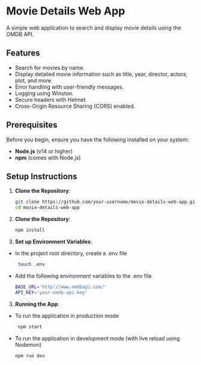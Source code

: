 # Movie Details Web App

A simple web application to search and display movie details using the OMDB API.

## Features

- Search for movies by name.
- Display detailed movie information such as title, year, director, actors, plot, and more.
- Error handling with user-friendly messages.
- Logging using Winston.
- Secure headers with Helmet.
- Cross-Origin Resource Sharing (CORS) enabled.

## Prerequisites

Before you begin, ensure you have the following installed on your system:
- **Node.js** (v14 or higher)
- **npm** (comes with Node.js)

## Setup Instructions

1. **Clone the Repository**:
   ```bash
   git clone https://github.com/your-username/movie-details-web-app.git
   cd movie-details-web-app

2. **Clone the Repository**:
   ```bash
   npm install

3. **Set up Environment Variables**:
- In the project root directory, create a .env file
   ```bash
    touch .env

- Add the following environment variables to the .env file
    ```bash
    BASE_URL='http://www.omdbapi.com/'
    API_KEY='your-omdb-api-key'

3. **Running the App**:
- To run the application in production mode
   ```bash
    npm start

- To run the application in development mode (with live reload using Nodemon)
    ```bash
    npm run dev